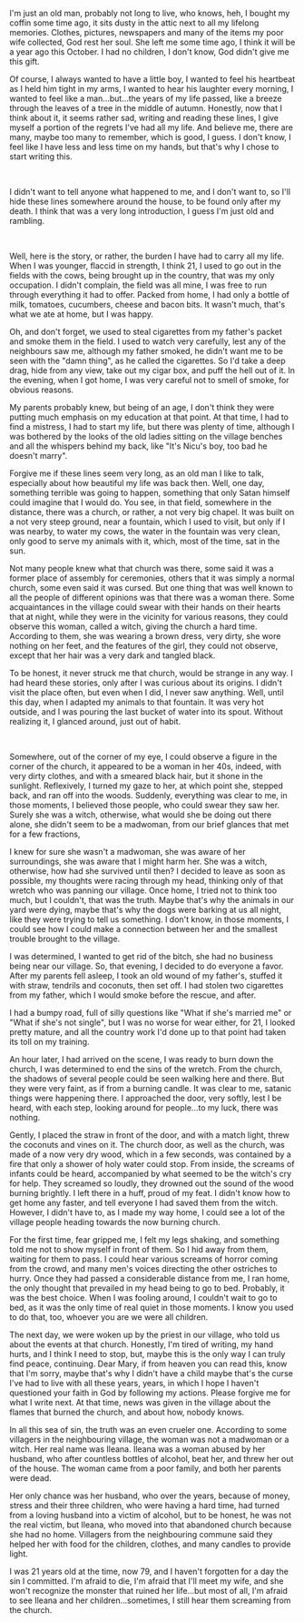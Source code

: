 I'm just an old man, probably not long to live, who knows, heh, I bought my coffin some time ago, it sits dusty in the attic next to all my lifelong memories. Clothes, pictures, newspapers and many of the items my poor wife collected, God rest her soul. She left me some time ago, I think it will be a year ago this October. I had no children, I don't know, God didn't give me this gift.

 Of course, I always wanted to have a little boy, I wanted to feel his heartbeat as I held him tight in my arms, I wanted to hear his laughter every morning, I wanted to feel like a man...but...the years of my life passed, like a breeze through the leaves of a tree in the middle of autumn. Honestly, now that I think about it, it seems rather sad, writing and reading these lines, I give myself a portion of the regrets I've had all my life. And believe me, there are many, maybe too many to remember, which is good, I guess. I don't know, I feel like I have less and less time on my hands, but that's why I chose to start writing this.

&#x200B;

I didn't want to tell anyone what happened to me, and I don't want to, so I'll hide these lines somewhere around the house, to be found only after my death. I think that was a very long introduction, I guess I'm just old and rambling.  

&#x200B;

Well, here is the story, or rather, the burden I have had to carry all my life. When I was younger, flaccid in strength, I think 21, I used to go out in the fields with the cows, being brought up in the country, that was my only occupation. I didn't complain, the field was all mine, I was free to run through everything it had to offer. Packed from home, I had only a bottle of milk, tomatoes, cucumbers, cheese and bacon bits. It wasn't much, that's what we ate at home, but I was happy.

 Oh, and don't forget, we used to steal cigarettes from my father's packet and smoke them in the field. I used to watch very carefully, lest any of the neighbours saw me, although my father smoked, he didn't want me to be seen with the "damn thing", as he called the cigarettes. So I'd take a deep drag, hide from any view, take out my cigar box, and puff the hell out of it. In the evening, when I got home, I was very careful not to smell of smoke, for obvious reasons.

 My parents probably knew, but being of an age, I don't think they were putting much emphasis on my education at that point. At that time, I had to find a mistress, I had to start my life, but there was plenty of time, although I was bothered by the looks of the old ladies sitting on the village benches and all the whispers behind my back, like "It's Nicu's boy, too bad he doesn't marry". 

Forgive me if these lines seem very long, as an old man I like to talk, especially about how beautiful my life was back then. Well, one day, something terrible was going to happen, something that only Satan himself could imagine that I would do. You see, in that field, somewhere in the distance, there was a church, or rather, a not very big chapel. It was built on a not very steep ground, near a fountain, which I used to visit, but only if I was nearby, to water my cows, the water in the fountain was very clean, only good to serve my animals with it, which, most of the time, sat in the sun.

 Not many people knew what that church was there, some said it was a former place of assembly for ceremonies, others that it was simply a normal church, some even said it was cursed. But one thing that was well known to all the people of different opinions was that there was a woman there. Some acquaintances in the village could swear with their hands on their hearts that at night, while they were in the vicinity for various reasons, they could observe this woman, called a witch, giving the church a hard time. According to them, she was wearing a brown dress, very dirty, she wore nothing on her feet, and the features of the girl, they could not observe, except that her hair was a very dark and tangled black.

 To be honest, it never struck me that church, would be strange in any way. I had heard these stories, only after I was curious about its origins.  I didn't visit the place often, but even when I did, I never saw anything. Well, until this day, when I adapted my animals to that fountain. It was very hot outside, and I was pouring the last bucket of water into its spout. Without realizing it, I glanced around, just out of habit. 

&#x200B;

Somewhere, out of the corner of my eye, I could observe a figure in the corner of the church, it appeared to be a woman in her 40s, indeed, with very dirty clothes, and with a smeared black hair, but it shone in the sunlight. Reflexively, I turned my gaze to her, at which point she, stepped back, and ran off into the woods. Suddenly, everything was clear to me, in those moments, I believed those people, who could swear they saw her. Surely she was a witch, otherwise, what would she be doing out there alone, she didn't seem to be a madwoman, from our brief glances that met for a few fractions, 

I knew for sure she wasn't a madwoman, she was aware of her surroundings, she was aware that I might harm her. She was a witch, otherwise, how had she survived until then? I decided to leave as soon as possible, my thoughts were racing through my head, thinking only of that wretch who was panning our village. Once home, I tried not to think too much, but I couldn't, that was the truth. Maybe that's why the animals in our yard were dying, maybe that's why the dogs were barking at us all night, like they were trying to tell us something. I don't know, in those moments, I could see how I could make a connection between her and the smallest trouble brought to the village. 

I was determined, I wanted to get rid of the bitch, she had no business being near our village. So, that evening, I decided to do everyone a favor. After my parents fell asleep, I took an old wound of my father's, stuffed it with straw, tendrils and coconuts, then set off. I had stolen two cigarettes from my father, which I would smoke before the rescue, and after.

 I had a bumpy road, full of silly questions like "What if she's married me" or "What if she's not single", but I was no worse for wear either, for 21, I looked pretty mature, and all the country work I'd done up to that point had taken its toll on my training.

 An hour later, I had arrived on the scene, I was ready to burn down the church, I was determined to end the sins of the wretch. From the church, the shadows of several people could be seen walking here and there. But they were very faint, as if from a burning candle. It was clear to me, satanic things were happening there. I approached the door, very softly, lest I be heard, with each step, looking around for people...to my luck, there was nothing.

 Gently, I placed the straw in front of the door, and with a match light, threw the coconuts and vines on it. The church door, as well as the church, was made of a now very dry wood, which in a few seconds, was contained by a fire that only a shower of holy water could stop. From inside, the screams of infants could be heard, accompanied by what seemed to be the witch's cry for help. They screamed so loudly, they drowned out the sound of the wood burning brightly. I left there in a huff, proud of my feat. I didn't know how to get home any faster, and tell everyone I had saved them from the witch. However, I didn't have to, as I made my way home, I could see a lot of the village people heading towards the now burning church.

 For the first time, fear gripped me, I felt my legs shaking, and something told me not to show myself in front of them. So I hid away from them, waiting for them to pass. I could hear various screams of horror coming from the crowd, and many men's voices directing the other ostriches to hurry. Once they had passed a considerable distance from me, I ran home, the only thought that prevailed in my head being to go to bed. Probably, it was the best choice.  When I was fooling around, I couldn't wait to go to bed, as it was the only time of real quiet in those moments. I know you used to do that, too, whoever you are we were all children. 

The next day, we were woken up by the priest in our village, who told us about the events at that church. Honestly, I'm tired of writing, my hand hurts, and I think I need to stop, but, maybe this is the only way I can truly find peace, continuing. Dear Mary, if from heaven you can read this, know that I'm sorry, maybe that's why I didn't have a child maybe that's the curse I've had to live with all these years, years, in which I hope I haven't questioned your faith in God by following my actions. Please forgive me for what I write next. At that time, news was given in the village about the flames that burned the church, and about how, nobody knows.

 In all this sea of sin, the truth was an even crueler one. According to some villagers in the neighbouring village, the woman was not a madwoman or a witch. Her real name was Ileana. Ileana was a woman abused by her husband, who after countless bottles of alcohol, beat her, and threw her out of the house. The woman came from a poor family, and both her parents were dead.

 Her only chance was her husband, who over the years, because of money, stress and their three children, who were having a hard time, had turned from a loving husband into a victim of alcohol, but to be honest, he was not the real victim, but Ileana, who moved into that abandoned church because she had no home. Villagers from the neighbouring commune said they helped her with food for the children, clothes, and many candles to provide light. 

I was 21 years old at the time, now 79, and I haven't forgotten for a day the sin I committed. I'm afraid to die, I'm afraid that I'll meet my wife, and she won't recognize the monster that ruined her life...but most of all, I'm afraid to see Ileana and her children...sometimes, I still hear them screaming from the church.